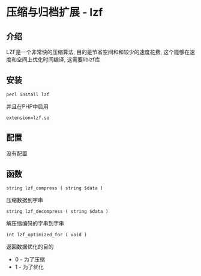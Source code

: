# 压缩与归档扩展 - lzf

## 介绍

LZF是一个非常快的压缩算法, 目的是节省空间和和较少的速度花费, 这个能够在速度和空间上优化时间编译, 这需要liblzf库

## 安装

```
pecl install lzf
```

并且在PHP中启用

```
extension=lzf.so
```

## 配置

没有配置

## 函数

`string lzf_compress ( string $data )`

压缩数据到字串

`string lzf_decompress ( string $data )`

解压缩编码的字串到字串

`int lzf_optimized_for ( void )`

返回数据优化的目的

- 0 - 为了压缩
- 1 - 为了优化